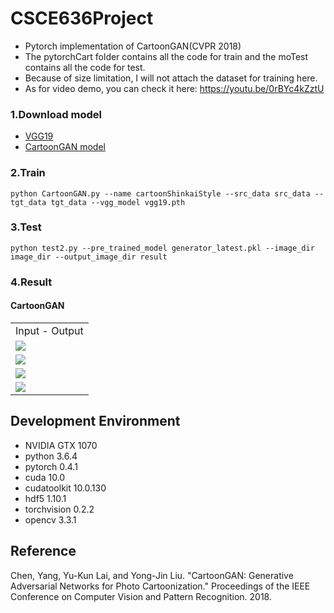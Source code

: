 # CSCE636Project
* Pytorch implementation of CartoonGAN(CVPR 2018)
* The pytorchCart folder contains all the code for train and the moTest contains all the code for test.
* Because of size limitation, I will not attach the dataset for training here.
* As for video demo, you can check it here: https://youtu.be/0rBYc4kZztU
 
### 1.Download model
* [VGG19](https://download.pytorch.org/models/vgg19-dcbb9e9d.pth)
* [CartoonGAN model](https://drive.google.com/file/d/1ED74si4FqZKZlsrsRjWkODxa_xBlOdPD/view?usp=sharing)
### 2.Train
```
python CartoonGAN.py --name cartoonShinkaiStyle --src_data src_data --tgt_data tgt_data --vgg_model vgg19.pth
```
### 3.Test
```
python test2.py --pre_trained_model generator_latest.pkl --image_dir image_dir --output_image_dir result
```

### 4.Result
#### CartoonGAN
<table align='center'>
<tr align='center'>
<td> Input - Output </td>
</tr>
<tr>
<td><img src = 'https://github.com/LiEAEX/CSCE636Project/blob/master/result/5.png'>
</tr>
<tr>
<td><img src = 'https://github.com/LiEAEX/CSCE636Project/blob/master/result/11.png'>
</tr>
<tr>
<td><img src = 'https://github.com/LiEAEX/CSCE636Project/blob/master/result/13.png'>
</tr>
<tr>
<td><img src = 'https://github.com/LiEAEX/CSCE636Project/blob/master/result/14.png'>
</tr>
</table>


## Development Environment

* NVIDIA GTX 1070
* python 3.6.4
* pytorch 0.4.1
* cuda 10.0
* cudatoolkit 10.0.130
* hdf5 1.10.1
* torchvision 0.2.2
* opencv 3.3.1

## Reference
Chen, Yang, Yu-Kun Lai, and Yong-Jin Liu. "CartoonGAN: Generative Adversarial Networks for Photo Cartoonization." Proceedings of the IEEE Conference on Computer Vision and Pattern Recognition. 2018.

